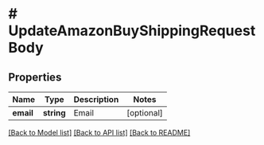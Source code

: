 # # UpdateAmazonBuyShippingRequestBody

## Properties

Name | Type | Description | Notes
------------ | ------------- | ------------- | -------------
**email** | **string** | Email | [optional] 

[[Back to Model list]](../../README.md#documentation-for-models) [[Back to API list]](../../README.md#documentation-for-api-endpoints) [[Back to README]](../../README.md)


